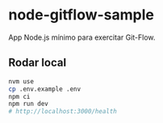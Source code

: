 # node-gitflow-sample

App Node.js mínimo para exercitar Git-Flow.

## Rodar local

```bash
nvm use
cp .env.example .env
npm ci
npm run dev
# http://localhost:3000/health
```
